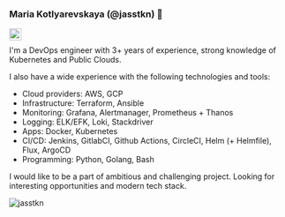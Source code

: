 ### Maria Kotlyarevskaya (@jasstkn) 👋

<a href="https://www.linkedin.com/in/maria.kotlyarevskaya/">
  <img align="left" alt="Maria's LinkedIN" width="22px" src="https://raw.githubusercontent.com/peterthehan/peterthehan/master/assets/linkedin.svg" />
</a>
<br>

I'm a DevOps engineer with 3+ years of experience, strong knowledge of Kubernetes and Public Clouds.

I also have a wide experience with the following technologies and tools:
- Cloud providers: AWS, GCP
- Infrastructure: Terraform, Ansible
- Monitoring: Grafana, Alertmanager, Prometheus + Thanos
- Logging: ELK/EFK, Loki, Stackdriver
- Apps: Docker, Kubernetes
- CI/CD: Jenkins, GitlabCI, Github Actions, CircleCI, Helm (+ Helmfile), Flux, ArgoCD
- Programming: Python, Golang, Bash

I would like to be a part of ambitious and challenging project. Looking for interesting opportunities and modern tech stack.  

<p>&nbsp;<img align="left" src="https://github-readme-stats.vercel.app/api?username=jasstkn&show_icons=true&hide_title=true" alt="jasstkn" /></p>

<!--
**Jasstkn/Jasstkn** is a ✨ _special_ ✨ repository because its `README.md` (this file) appears on your GitHub profile.

Here are some ideas to get you started:

- 🔭 I’m currently working on ...
- 🌱 I’m currently learning ...
- 👯 I’m looking to collaborate on ...
- 🤔 I’m looking for help with ...
- 💬 Ask me about ...
- 📫 How to reach me: ...
- 😄 Pronouns: ...
- ⚡ Fun fact: ...
-->

